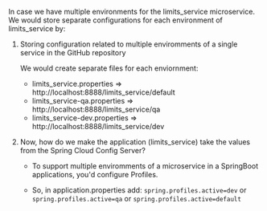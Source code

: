 In case we have multiple environments for the limits_service microservice.
We would store separate configurations for each environment of limits_service by:

1. Storing configuration related to multiple enviromments of a single service in the GitHub repository

   We would create separate files for each enviornment:

   - limits_service.properties => http://localhost:8888/limits_service/default
   - limits_service-qa.properties => http://localhost:8888/limits_service/qa
   - limits_service-dev.properties => http://localhost:8888/limits_service/dev

2. Now, how do we make the application (limits_service) take the values from the Spring Cloud Config Server?

   - To support multiple enviromments of a microservice in a SpringBoot applications, you'd configure Profiles.

   - So, in application.properties add:
     `spring.profiles.active=dev` or `spring.profiles.active=qa` or `spring.profiles.active=default`
